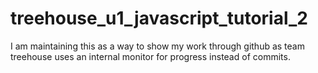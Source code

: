 # treehouse_u1_javascript_tutorial_2
I am maintaining this as a way to show my work through github as team treehouse uses an internal monitor for progress instead of commits.